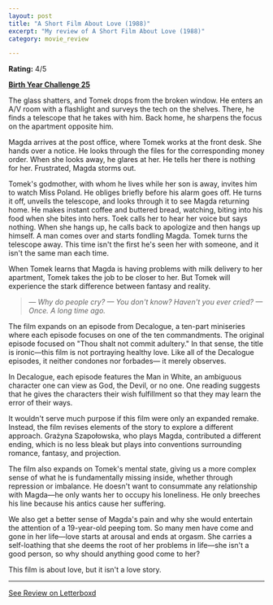 ```yaml
---
layout: post
title: "A Short Film About Love (1988)"
excerpt: "My review of A Short Film About Love (1988)"
category: movie_review

---
```


**Rating:** 4/5

<b><a href="https://boxd.it/sWI7Y/detail" rel="nofollow">Birth Year Challenge 25</a></b>

The glass shatters, and Tomek drops from the broken window. He enters an A/V room with a flashlight and surveys the tech on the shelves. There, he finds a telescope that he takes with him. Back home, he sharpens the focus on the apartment opposite him.

Magda arrives at the post office, where Tomek works at the front desk. She hands over a notice. He looks through the files for the corresponding money order. When she looks away, he glares at her. He tells her there is nothing for her. Frustrated, Magda storms out.

Tomek's godmother, with whom he lives while her son is away, invites him to watch Miss Poland. He obliges briefly before his alarm goes off. He turns it off, unveils the telescope, and looks through it to see Magda returning home. He makes instant coffee and buttered bread, watching, biting into his food when she bites into hers. Toek calls her to hear her voice but says nothing. When she hangs up, he calls back to apologize and then hangs up himself. A man comes over and starts fondling Magda. Tomek turns the telescope away. This time isn't the first he's seen her with someone, and it isn't the same man each time.

When Tomek learns that Magda is having problems with milk delivery to her apartment, Tomek takes the job to be closer to her. But Tomek will experience the stark difference between fantasy and reality.

<blockquote><i>— Why do people cry?
— You don't know? Haven't you ever cried?
— Once. A long time ago.</i></blockquote>The film expands on an episode from Decalogue, a ten-part miniseries where each episode focuses on one of the ten commandments. The original episode focused on "Thou shalt not commit adultery." In that sense, the title is ironic—this film is not portraying healthy love. Like all of the Decalogue episodes, it neither condones nor forbades— it merely observes.

In Decalogue, each episode features the Man in White, an ambiguous character one can view as God, the Devil, or no one. One reading suggests that he gives the characters their wish fulfillment so that they may learn the error of their ways.

It wouldn't serve much purpose if this film were only an expanded remake. Instead, the film revises elements of the story to explore a different approach. Grażyna Szapołowska, who plays Magda, contributed a different ending, which is no less bleak but plays into conventions surrounding romance, fantasy, and projection.

The film also expands on Tomek's mental state, giving us a more complex sense of what he is fundamentally missing inside, whether through repression or imbalance. He doesn't want to consummate any relationship with Magda—he only wants her to occupy his loneliness. He only breeches his line because his antics cause her suffering.

We also get a better sense of Magda's pain and why she would entertain the attention of a 19-year-old peeping tom. So many men have come and gone in her life—love starts at arousal and ends at orgasm. She carries a self-loathing that she deems the root of her problems in life—she isn't a good person, so why should anything good come to her?

This film is about love, but it isn't a love story.

<hr>

[See Review on Letterboxd](https://boxd.it/8NYl0h)
